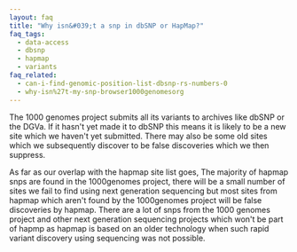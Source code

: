 ```yaml
---
layout: faq
title: "Why isn&#039;t a snp in dbSNP or HapMap?"
faq_tags:
  - data-access
  - dbsnp
  - hapmap
  - variants
faq_related:
  - can-i-find-genomic-position-list-dbsnp-rs-numbers-0
  - why-isn%27t-my-snp-browser1000genomesorg
---
```

                    
The 1000 genomes project submits all its variants to archives like dbSNP or the DGVa. If it hasn't yet made it to dbSNP this means it is likely to be a new site which we haven't yet submitted. There may also be some old sites which we subsequently discover to be false discoveries which we then suppress.

As far as our overlap with the hapmap site list goes, The majority of hapmap snps are found in the 1000genomes project, there will be a small number of sites we fail to find using next generation sequencing but most sites from hapmap which aren't found by the 1000genomes project will be false discoveries by hapmap. There are a lot of snps from the 1000 genomes project and other next generation sequencing projects which won't be part of hapmp as hapmap is based on an older technology when such rapid variant discovery using sequencing was not possible.
